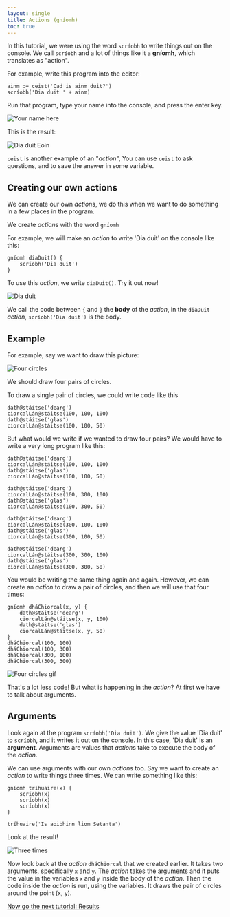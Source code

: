 ```yaml
---
layout: single
title: Actions (gníomh)
toc: true
---
```


In this tutorial, we were using the word `scríobh` to write things out on the console. We call `scríobh` and a lot of things like it a **gníomh**, which translates as "action".

For example, write this program into the editor:

```
ainm := ceist('Cad is ainm duit?')
scríobh('Dia duit ' + ainm)
```

Run that program, type your name into the console, and press the enter key.

![Your name here](/assets/images/teagaisc/teagaisc09.png)

This is the result:

![Dia duit Eoin](/assets/images/teagaisc/ainm.gif)

`ceist` is another example of an "*action*", You can use `ceist` to ask questions, and to save the answer in some variable.

## Creating our own actions

We can create our own *action*s, we do this when we want to do something in a few places in the program.

We create *action*s with the word `gníomh`

For example, we will make an *action* to write 'Dia duit' on the console like this:

```
gníomh diaDuit() {
    scríobh('Dia duit')
}
```

To use this *action*, we write `diaDuit()`. Try it out now!

![Dia duit](/assets/images/teagaisc/diaduit.gif)

We call the code between `{` and `}` the **body** of the *action*, in the `diaDuit` *action*, `scríobh('Dia duit')` is the body.

## Example

For example, say we want to draw this picture:

![Four circles](/assets/images/teagaisc/ceithreciorcal.png)

We should draw four pairs of circles.

To draw a single pair of circles, we could write code like this

```
dath@stáitse('dearg')
ciorcalLán@stáitse(100, 100, 100)
dath@stáitse('glas')
ciorcalLán@stáitse(100, 100, 50)
```

But what would we write if we wanted to draw four pairs? We would have to write a very long program like this:

```
dath@stáitse('dearg')
ciorcalLán@stáitse(100, 100, 100)
dath@stáitse('glas')
ciorcalLán@stáitse(100, 100, 50)

dath@stáitse('dearg')
ciorcalLán@stáitse(100, 300, 100)
dath@stáitse('glas')
ciorcalLán@stáitse(100, 300, 50)

dath@stáitse('dearg')
ciorcalLán@stáitse(300, 100, 100)
dath@stáitse('glas')
ciorcalLán@stáitse(300, 100, 50)

dath@stáitse('dearg')
ciorcalLán@stáitse(300, 300, 100)
dath@stáitse('glas')
ciorcalLán@stáitse(300, 300, 50)

```

You would be writing the same thing again and again. However, we can create an *action* to draw a pair of circles, and then we will use that four times:

```
gníomh dháChiorcal(x, y) {
    dath@stáitse('dearg')
    ciorcalLán@stáitse(x, y, 100)
    dath@stáitse('glas')
    ciorcalLán@stáitse(x, y, 50)
}
dháChiorcal(100, 100)
dháChiorcal(100, 300)
dháChiorcal(300, 100)
dháChiorcal(300, 300)
```

![Four circles gif](/assets/images/teagaisc/ceithreciorcal.gif)

That's a lot less code! But what is happening in the *action*? At first we have to talk about arguments.

## Arguments

Look again at the program `scríobh('Dia duit')`. We give the value 'Dia duit' to `scríobh`, and it writes it out on the console. In this case, 'Dia duit' is an **argument**. Arguments are values that *action*s take to execute the body of the *action*.

We can use arguments with our own *action*s too. Say we want to create an *action* to write things three times. We can write something like this:

```
gníomh tríhuaire(x) {
    scríobh(x)
    scríobh(x)
    scríobh(x)
}

tríhuaire('Is aoibhinn liom Setanta')
```

Look at the result!

![Three times](/assets/images/teagaisc/trihuaire.gif)

Now look back at the *action* `dháChiorcal` that we created earlier.
It takes two arguments, specifically `x` and `y`.
The *action* takes the arguments and it puts the value in the variables `x` and `y` inside the body of the *action*.
Then the code inside the *action* is run, using the variables. It draws the pair of circles around the point (x, y).

[Now go the next tutorial: Results](/english/06-results)
